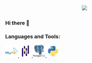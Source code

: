 <h1 align="center">
 <img src="https://user-images.githubusercontent.com/49686277/109705521-4e6b1300-7bb1-11eb-8380-48681240721a.png" />
</h1>

<h3>Hi there 👋</h3>





<!-- Languages and Tools -->
<h3 align="left">Languages and Tools:</h3>

<p align="left"> 
 
 <a href="https://www.mysql.com/" target="_blank" rel="noreferrer"> 
  <img src="https://raw.githubusercontent.com/devicons/devicon/master/icons/mysql/mysql-original-wordmark.svg" alt="mysql" width="40" height="40"/> 
 </a>

<a href="https://pandas.pydata.org/" target="_blank" rel="noreferrer"> 
 <img src="https://raw.githubusercontent.com/devicons/devicon/2ae2a900d2f041da66e950e4d48052658d850630/icons/pandas/pandas-original.svg" alt="pandas" width="40" height="40"/> 
</a>

<a href="https://www.postgresql.org" target="_blank" rel="noreferrer"> 
 <img src="https://raw.githubusercontent.com/devicons/devicon/master/icons/postgresql/postgresql-original-wordmark.svg" alt="postgresql" width="40" height="40"/> 
</a> 
 
<a href="https://www.python.org" target="_blank" rel="noreferrer">
 <img src="https://raw.githubusercontent.com/devicons/devicon/master/icons/python/python-original.svg" alt="python" width="40" height="40"/> 
</a> 

</p>


